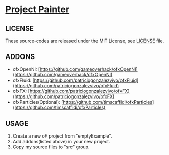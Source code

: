 # [Project Painter](http://vimeo.com/108761142)

## LICENSE
These source-codes are released under the MIT License, see [LICENSE](https://github.com/seeker5084/TSS/blob/master/Project%20Painter/src/LICENSE) file.

## ADDONS
 * ofxOpenNI: [https://github.com/gameoverhack/ofxOpenNI](https://github.com/gameoverhack/ofxOpenNI)
 * ofxFluid: [https://github.com/patriciogonzalezvivo/ofxFluid](https://github.com/patriciogonzalezvivo/ofxFluid)
 * ofxFX: [https://github.com/patriciogonzalezvivo/ofxFX](https://github.com/patriciogonzalezvivo/ofxFX)
 * ofxParticles(Optional): [https://github.com/timscaffidi/ofxParticles](https://github.com/timscaffidi/ofxParticles)

## USAGE
1. Create a new oF project from "emptyExample".
2. Add addons(listed above) in your new project.
3. Copy my source files to "src" group.
